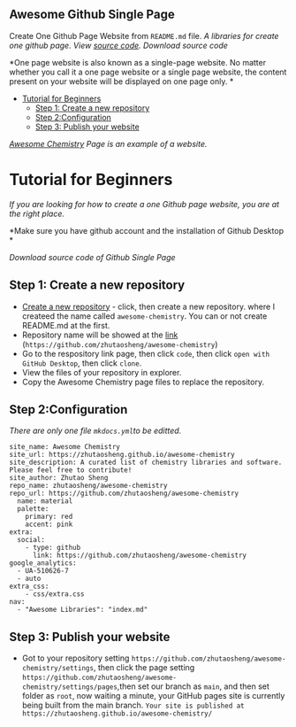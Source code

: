 ## Awesome Github Single Page
Create One Github Page Website from ```README.md``` file.
*A libraries for create one github page. View [source code](https://zhutaosheng.github.io/awesome-chemistry/). Download source code*

*One page website is also known as a single-page website. No matter whether you call it a one page website or a single page website, the content present on your website will be displayed on one page only. *

- [Tutorial for Beginners](#tutorial-for-beginners)
  - [Step 1: Create a new repository](#step-1-create-a-new-repository)
  - [Step 2:Configuration](#step-2configuration)
  - [Step 3: Publish your website](#step-3-publish-your-website)


*[Awesome Chemistry](https://zhutaosheng.github.io/awesome-chemistry/) Page is an example of a website.*
# Tutorial for Beginners
*If you are looking for how to create a one Github page website, you are at the right place.*

*Make sure you have github account and the installation of Github Desktop *

*Download source code of Github Single Page*
## Step 1: Create a new repository 
* [Create a new repository](https://github.com/new) - click, then create a new repository. where I createed the name called ```awesome-chemistry```. You can or not create README.md at the first.
* Repository name will be showed at the [link](https://github.com/zhutaosheng/awesome-chemistry) (```https://github.com/zhutaosheng/awesome-chemistry```)
* Go to the respository link page, then click ```code```, then click ```open with GitHub Desktop```, then click ```clone```.
* View the files of your repository in explorer.
* Copy the Awesome Chemistry page files to replace the repository.

## Step 2:Configuration
*There are only one file ```mkdocs.yml```to be editted.*
```
site_name: Awesome Chemistry
site_url: https://zhutaosheng.github.io/awesome-chemistry
site_description: A curated list of chemistry libraries and software. Please feel free to contribute!
site_author: Zhutao Sheng
repo_name: zhutaosheng/awesome-chemistry
repo_url: https://github.com/zhutaosheng/awesome-chemistry
  name: material
  palette:
    primary: red
    accent: pink
extra:
  social:
    - type: github
      link: https://github.com/zhutaosheng/awesome-chemistry
google_analytics:
  - UA-510626-7
  - auto
extra_css:
    - css/extra.css
nav:
  - "Awesome Libraries": "index.md"

```
## Step 3: Publish your website
* Got to your repository  setting ```https://github.com/zhutaosheng/awesome-chemistry/settings```, then click the page setting ```https://github.com/zhutaosheng/awesome-chemistry/settings/pages```,then set our branch as ```main```, and then set folder as ```root```, now waiting a minute, your GitHub pages site is currently being built from the main branch. ```Your site is published at https://zhutaosheng.github.io/awesome-chemistry/```